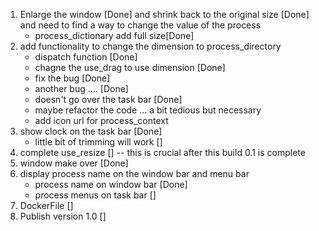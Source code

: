 1. Enlarge the window [Done] and shrink back to the original size [Done] and need to find a way to change the value of the process
   - process_dictionary add full size[Done]
1. add functionality to change the dimension to process_directory
   - dispatch function [Done]
   - chagne the use_drag to use dimension [Done]
   - fix the bug [Done]
   - another bug .... [Done]
   - doesn't go over the task bar [Done]
   - maybe refactor the code ... a bit tedious but necessary
   - add icon url for process_context
1. show clock on the task bar [Done]
   - little bit of trimming will work []
1. complete use_resize [] -- this is crucial after this build 0.1 is complete
1. window make over [Done]
1. display process name on the window bar and menu bar
   - process name on window bar [Done]
   - process menus on task bar []
1. DockerFile []
1. Publish version 1.0 []
